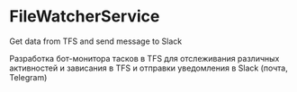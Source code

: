 # FileWatcherService
Get data from TFS and send message to Slack

Разработка бот-монитора тасков в TFS для отслеживания различных активностей и зависания в TFS и отправки уведомления в Slack (почта, Telegram)
